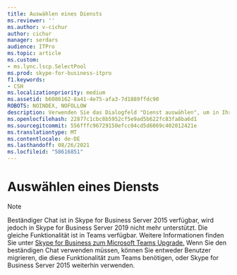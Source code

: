 ```yaml
---
title: Auswählen eines Diensts
ms.reviewer: ''
ms.author: v-cichur
author: cichur
manager: serdars
audience: ITPro
ms.topic: article
ms.custom:
- ms.lync.lscp.SelectPool
ms.prod: skype-for-business-itpro
f1.keywords:
- CSH
ms.localizationpriority: medium
ms.assetid: b6086162-8a41-4e75-afa3-7d1889ffdc90
ROBOTS: NOINDEX, NOFOLLOW
description: Verwenden Sie das Dialogfeld "Dienst auswählen", um in Ihrer Umgebung verfügbare Dienste zu suchen. Klicken Sie auf einen Dienst in der Liste und anschließend auf OK, um einen vorhandenen Dienst zu verwenden.
ms.openlocfilehash: 22877c1cbc8b5952cf5e9ad5b622fc83fa8ba6d1
ms.sourcegitcommit: 556fffc96729150efcc04cd5d6069c402012421e
ms.translationtype: MT
ms.contentlocale: de-DE
ms.lasthandoff: 08/26/2021
ms.locfileid: "58616851"
---
```

# <a name="select-a-service"></a>Auswählen eines Diensts

> [!NOTE] 
> Beständiger Chat ist in Skype for Business Server 2015 verfügbar, wird jedoch in Skype for Business Server 2019 nicht mehr unterstützt. Die gleiche Funktionalität ist in Teams verfügbar. Weitere Informationen finden Sie unter [Skype for Business zum Microsoft Teams Upgrade.](/MicrosoftTeams/upgrade-start-here) Wenn Sie den beständigen Chat verwenden müssen, können Sie entweder Benutzer migrieren, die diese Funktionalität zum Teams benötigen, oder Skype for Business Server 2015 weiterhin verwenden.